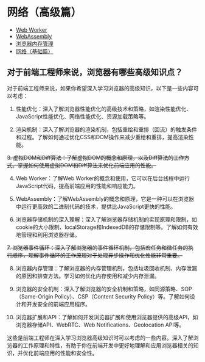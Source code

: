 # 网络（高级篇）

- [Web Worker](web_worker.md)
- [WebAssembly](web_assembly.md)
- [浏览器内存管理](memory.md)
- [网络（基础篇）](../index0.md)

## 对于前端工程师来说，浏览器有哪些高级知识点？
对于前端工程师来说，如果你希望深入学习浏览器的高级知识，以下是一些内容可以考虑：

1. 性能优化：深入了解浏览器性能优化的高级技术和策略，如渲染性能优化、JavaScript性能优化、网络性能优化、资源加载策略等。

2. 渲染机制：深入了解浏览器的渲染机制，包括重绘和重排（回流）的触发条件和过程。了解如何通过优化CSS和DOM操作来减少重绘和重排，提高渲染性能。

~~3. 虚拟DOM和Diff算法：了解虚拟DOM的概念和原理，以及Diff算法的工作方式。掌握如何使用虚拟DOM和Diff算法来优化前端应用的性能。~~

4. Web Worker：了解Web Worker的概念和使用，它可以在后台线程中运行JavaScript代码，提高前端应用的性能和响应能力。

5. WebAssembly：了解WebAssembly的概念和原理，它是一种可以在浏览器中运行更高效的二进制代码的技术，提供比JavaScript更快的性能。

6. 浏览器存储机制的深入理解：深入了解浏览器存储机制的实现原理和限制，如cookie的大小限制、localStorage和IndexedDB的存储限制等。了解如何有效地管理和利用浏览器存储。

~~7. 浏览器事件循环：深入了解浏览器的事件循环机制，包括宏任务和微任务的执行顺序，理解事件循环的工作原理对于处理异步操作和优化性能非常重要。~~

8. 浏览器内存管理：了解浏览器的内存管理机制，包括垃圾回收机制、内存泄漏的原因和排查方法。学习如何优化内存使用和减少内存泄漏。

9. 浏览器的安全机制：深入了解浏览器的安全机制和策略，如同源策略、SOP（Same-Origin Policy）、CSP（Content Security Policy）等。了解如何设计和开发安全的前端应用程序。

10. 浏览器扩展和API：了解如何开发浏览器扩展和使用浏览器提供的高级API，如浏览器存储API、WebRTC、Web Notifications、Geolocation API等。

这些是前端工程师在深入学习浏览器高级知识时可以考虑的一些内容。深入了解浏览器的工作原理和特性，有助于你在前端开发中更好地理解和应用浏览器相关的知识，并优化前端应用的性能和安全性。
